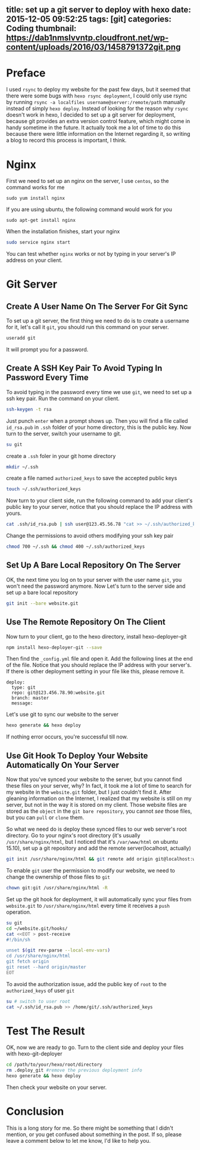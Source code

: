 title: set up a git server to deploy with hexo
date: 2015-12-05 09:52:25
tags: [git]
categories: Coding
thumbnail: https://dab1nmslvvntp.cloudfront.net/wp-content/uploads/2016/03/1458791372git.png
---

# Preface

I used `rsync` to deploy my website for the past few days, but it seemed that there were some bugs with `hexo rsync deployment`, I could only use rsync by running `rsync -a localfiles username@server:/remote/path` manually instead of simply `hexo deploy`. Instead of looking for the reason why `rsync` doesn't work in hexo, I decided to set up a git server for deployment, because git provides an extra version control feature, which might come in handy sometime in the future. It actually took me a lot of time to do this because there were little information on the Internet regarding it, so writing a blog to record this process is important, I think.

# Nginx

First we need to set up an nginx on the server, I use `centos`, so the command works for me

```
sudo yum install nginx
```

If you are using ubuntu, the following command would work for you

```
sudo apt-get install nginx
```

When the installation finishes, start your nginx

```bash
sudo service nginx start
```

You can test whether `nginx` works or not by typing in your server's IP address on your client.

# Git Server

## Create A User Name On The Server For Git Sync

To set up a git server, the first thing we need to do is to create a username for it, let's call it `git`, you should run this command on your server.

```bash
useradd git
```

It will prompt you for a password.

## Create A SSH Key Pair To Avoid Typing In Password Every Time

To avoid typing in the password every time we use `git`, we need to set up a ssh key pair. Run the command on your client.

```bash
ssh-keygen -t rsa
```

Just punch `enter` when a prompt shows up. Then you will find a file called `id_rsa.pub` in `.ssh` folder of your home directory, this is the public key. Now turn to the server, switch your username to git.

```bash
su git
```

create a `.ssh` foler in your git home directory

```bash
mkdir ~/.ssh
```

create a file named `authorized_keys` to save the accepted public keys

```bash
touch ~/.ssh/authorized_keys
```

Now turn to your client side, run the following command to add your client's public key to your server, notice that you should replace the IP address with yours.

```bash
cat .ssh/id_rsa.pub | ssh user@123.45.56.78 "cat >> ~/.ssh/authorized_keys"
```

Change the permissions to avoid others modifying your ssh key pair

```bash
chmod 700 ~/.ssh && chmod 400 ~/.ssh/authorized_keys
```

## Set Up A Bare Local Repository On The Server

OK, the next time you log on to your server with the user name `git`, you won't need the password anymore. Now Let's turn to the server side and set up a bare local repository

```bash
git init --bare website.git
```

## Use The Remote Repository On The Client

Now turn to your client, go to the hexo directory, install hexo-deployer-git

```bash
npm install hexo-deployer-git --save
```

Then find the `_config.yml` file and open it. Add the following lines at the end of the file. Notice that you should replace the IP address with your server's. If there is other deployment setting in your file like this, please remove it.

```
deploy:
  type: git
  repo: git@123.456.78.90:website.git
  branch: master
  message:
```

Let's use git to sync our website to the server

```bash
hexo generate && hexo deploy
```

If nothing error occurs, you're successful till now.



## Use Git Hook To Deploy Your Website Automatically On Your Server

Now that you've synced your website to the server, but you cannot find these files on your server, why? In fact, it took me a lot of time to search for my website in the `website.git` folder, but I just couldn't find it. After gleaning information on the Internet, I realized that my website is still on my server, but not in the way it is stored on my client. Those website files are stored as the `object` in the `git bare repository`, you cannot *see* those files, but you can `pull` or `clone` them.

So what we need do is deploy these synced files to our web server's root directory. Go to your nginx's root directory (it's usually `/usr/share/nginx/html`, but I noticed that it's `/var/www/html` on ubuntu 15.10), set up a git repository and add the remote server(localhost, actually)

```bash
git init /usr/share/nginx/html && git remote add origin git@localhost:website.git
```

To enable `git` user the permission to modify our website, we need to change the ownership of those files to `git`

```bash
chown git:git /usr/share/nginx/html -R
```

Set up the git hook for deployment, it will automatically sync your files from `website.git` to `/usr/share/nginx/html` every time it receives a `push` operation.

```bash
su git
cd ~/website.git/hooks/
cat <<EOT > post-receive
#!/bin/sh

unset $(git rev-parse --local-env-vars)
cd /usr/share/nginx/html
git fetch origin
git reset --hard origin/master
EOT
```

To avoid the authorization issue, add the public key of `root` to the `authorized_keys` of user `git`

```bash
su # switch to user root
cat ~/.ssh/id_rsa.pub >> /home/git/.ssh/authorized_keys
```


# Test The Result

OK, now we are ready to go. Turn to the client side and deploy your files with hexo-git-deployer

```bash
cd /path/to/your/hexo/root/directory
rm .deploy_git #remove the previous deployment info
hexo generate && hexo deploy
```

Then check your website on your server.

# Conclusion

This is a long story for me. So there might be something that I didn't mention, or you get confused about something in the post. If so, please leave a comment below to let me know, I'd like to help you.
